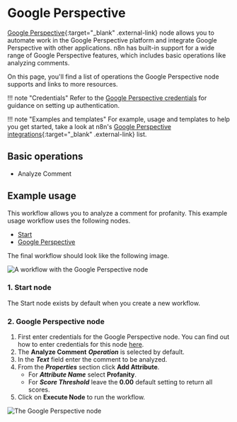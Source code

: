 # Google Perspective

[Google Perspective](https://www.perspectiveapi.com/){:target="_blank" .external-link} node allows you to automate work in the Google Perspective platform and integrate Google Perspective with other applications. n8n has built-in support for a wide range of Google Perspective features, which includes basic operations like analyzing comments.

On this page, you'll find a list of operations the Google Perspective node supports and links to more resources.

!!! note "Credentials"
    Refer to the [Google Perspective credentials](https://docs.n8n.io/integrations/builtin/credentials/google/) for guidance on setting up authentication. 

!!! note "Examples and templates"
    For example, usage and templates to help you get started, take a look at n8n's [Google Perspective integrations](https://n8n.io/integrations/google-perspective/){:target="_blank" .external-link} list.

## Basic operations

* Analyze Comment

## Example usage

This workflow allows you to analyze a comment for profanity. This example usage workflow uses the following nodes.
- [Start](/integrations/builtin/core-nodes/n8n-nodes-base.start/)
- [Google Perspective]()

The final workflow should look like the following image.

![A workflow with the Google Perspective node](/_images/integrations/builtin/app-nodes/googleperspective/workflow.png)

### 1. Start node

The Start node exists by default when you create a new workflow.

### 2. Google Perspective node

1. First enter credentials for the Google Perspective node. You can find out how to enter credentials for this node [here](/integrations/builtin/credentials/google/).
2. The **Analyze Comment** ***Operation*** is selected by default.
3. In the ***Text*** field enter the comment to be analyzed.
4. From the ***Properties*** section click **Add Attribute**.
    * For ***Attribute Name*** select **Profanity**.
    * For ***Score Threshold*** leave the **0.00** default setting to return all scores.
5. Click on **Execute Node** to run the workflow.

![The Google Perspective node](/_images/integrations/builtin/app-nodes/googleperspective/googleperspective_node.png)
